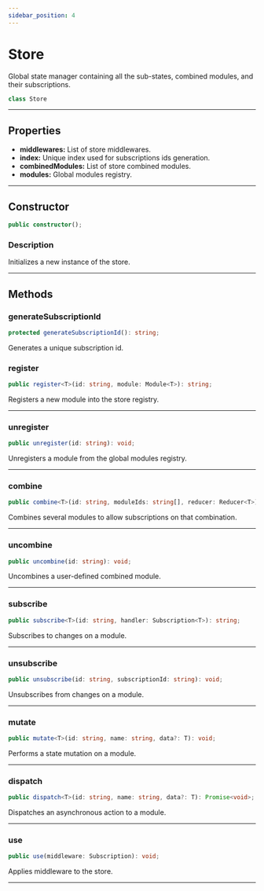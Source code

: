 ```yaml
---
sidebar_position: 4
---
```


# Store

Global state manager containing all the sub-states, combined modules, and their subscriptions.

```typescript
class Store
```

---

## Properties

- **middlewares:** List of store middlewares.
- **index:** Unique index used for subscriptions ids generation.
- **combinedModules:** List of store combined modules.
- **modules:** Global modules registry.

---

## Constructor

```typescript
public constructor();
```

### Description

Initializes a new instance of the store.

---

## Methods

### generateSubscriptionId

```typescript
protected generateSubscriptionId(): string;
```

Generates a unique subscription id.

### register

```typescript
public register<T>(id: string, module: Module<T>): string;
```

Registers a new module into the store registry.

---

### unregister

```typescript
public unregister(id: string): void;
```

Unregisters a module from the global modules registry.

---

### combine

```typescript
public combine<T>(id: string, moduleIds: string[], reducer: Reducer<T>): string;
```

Combines several modules to allow subscriptions on that combination.

---

### uncombine

```typescript
public uncombine(id: string): void;
```

Uncombines a user-defined combined module.

---

### subscribe

```typescript
public subscribe<T>(id: string, handler: Subscription<T>): string;
```

Subscribes to changes on a module.

---

### unsubscribe

```typescript
public unsubscribe(id: string, subscriptionId: string): void;
```

Unsubscribes from changes on a module.

---

### mutate

```typescript
public mutate<T>(id: string, name: string, data?: T): void;
```

Performs a state mutation on a module.

---

### dispatch

```typescript
public dispatch<T>(id: string, name: string, data?: T): Promise<void>;
```

Dispatches an asynchronous action to a module.

---

### use

```typescript
public use(middleware: Subscription): void;
```

Applies middleware to the store.

---
